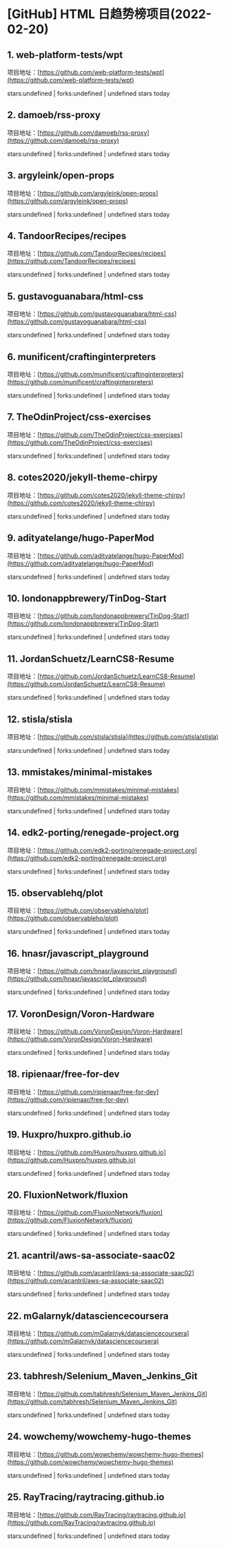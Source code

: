# [GitHub] HTML 日趋势榜项目(2022-02-20)

## 1. web-platform-tests/wpt 

项目地址：[https://github.com/web-platform-tests/wpt](https://github.com/web-platform-tests/wpt)

stars:undefined | forks:undefined | undefined stars today 



## 2. damoeb/rss-proxy 

项目地址：[https://github.com/damoeb/rss-proxy](https://github.com/damoeb/rss-proxy)

stars:undefined | forks:undefined | undefined stars today 



## 3. argyleink/open-props 

项目地址：[https://github.com/argyleink/open-props](https://github.com/argyleink/open-props)

stars:undefined | forks:undefined | undefined stars today 



## 4. TandoorRecipes/recipes 

项目地址：[https://github.com/TandoorRecipes/recipes](https://github.com/TandoorRecipes/recipes)

stars:undefined | forks:undefined | undefined stars today 



## 5. gustavoguanabara/html-css 

项目地址：[https://github.com/gustavoguanabara/html-css](https://github.com/gustavoguanabara/html-css)

stars:undefined | forks:undefined | undefined stars today 



## 6. munificent/craftinginterpreters 

项目地址：[https://github.com/munificent/craftinginterpreters](https://github.com/munificent/craftinginterpreters)

stars:undefined | forks:undefined | undefined stars today 



## 7. TheOdinProject/css-exercises 

项目地址：[https://github.com/TheOdinProject/css-exercises](https://github.com/TheOdinProject/css-exercises)

stars:undefined | forks:undefined | undefined stars today 



## 8. cotes2020/jekyll-theme-chirpy 

项目地址：[https://github.com/cotes2020/jekyll-theme-chirpy](https://github.com/cotes2020/jekyll-theme-chirpy)

stars:undefined | forks:undefined | undefined stars today 



## 9. adityatelange/hugo-PaperMod 

项目地址：[https://github.com/adityatelange/hugo-PaperMod](https://github.com/adityatelange/hugo-PaperMod)

stars:undefined | forks:undefined | undefined stars today 



## 10. londonappbrewery/TinDog-Start 

项目地址：[https://github.com/londonappbrewery/TinDog-Start](https://github.com/londonappbrewery/TinDog-Start)

stars:undefined | forks:undefined | undefined stars today 



## 11. JordanSchuetz/LearnCS8-Resume 

项目地址：[https://github.com/JordanSchuetz/LearnCS8-Resume](https://github.com/JordanSchuetz/LearnCS8-Resume)

stars:undefined | forks:undefined | undefined stars today 



## 12. stisla/stisla 

项目地址：[https://github.com/stisla/stisla](https://github.com/stisla/stisla)

stars:undefined | forks:undefined | undefined stars today 



## 13. mmistakes/minimal-mistakes 

项目地址：[https://github.com/mmistakes/minimal-mistakes](https://github.com/mmistakes/minimal-mistakes)

stars:undefined | forks:undefined | undefined stars today 



## 14. edk2-porting/renegade-project.org 

项目地址：[https://github.com/edk2-porting/renegade-project.org](https://github.com/edk2-porting/renegade-project.org)

stars:undefined | forks:undefined | undefined stars today 



## 15. observablehq/plot 

项目地址：[https://github.com/observablehq/plot](https://github.com/observablehq/plot)

stars:undefined | forks:undefined | undefined stars today 



## 16. hnasr/javascript_playground 

项目地址：[https://github.com/hnasr/javascript_playground](https://github.com/hnasr/javascript_playground)

stars:undefined | forks:undefined | undefined stars today 



## 17. VoronDesign/Voron-Hardware 

项目地址：[https://github.com/VoronDesign/Voron-Hardware](https://github.com/VoronDesign/Voron-Hardware)

stars:undefined | forks:undefined | undefined stars today 



## 18. ripienaar/free-for-dev 

项目地址：[https://github.com/ripienaar/free-for-dev](https://github.com/ripienaar/free-for-dev)

stars:undefined | forks:undefined | undefined stars today 



## 19. Huxpro/huxpro.github.io 

项目地址：[https://github.com/Huxpro/huxpro.github.io](https://github.com/Huxpro/huxpro.github.io)

stars:undefined | forks:undefined | undefined stars today 



## 20. FluxionNetwork/fluxion 

项目地址：[https://github.com/FluxionNetwork/fluxion](https://github.com/FluxionNetwork/fluxion)

stars:undefined | forks:undefined | undefined stars today 



## 21. acantril/aws-sa-associate-saac02 

项目地址：[https://github.com/acantril/aws-sa-associate-saac02](https://github.com/acantril/aws-sa-associate-saac02)

stars:undefined | forks:undefined | undefined stars today 



## 22. mGalarnyk/datasciencecoursera 

项目地址：[https://github.com/mGalarnyk/datasciencecoursera](https://github.com/mGalarnyk/datasciencecoursera)

stars:undefined | forks:undefined | undefined stars today 



## 23. tabhresh/Selenium_Maven_Jenkins_Git 

项目地址：[https://github.com/tabhresh/Selenium_Maven_Jenkins_Git](https://github.com/tabhresh/Selenium_Maven_Jenkins_Git)

stars:undefined | forks:undefined | undefined stars today 



## 24. wowchemy/wowchemy-hugo-themes 

项目地址：[https://github.com/wowchemy/wowchemy-hugo-themes](https://github.com/wowchemy/wowchemy-hugo-themes)

stars:undefined | forks:undefined | undefined stars today 



## 25. RayTracing/raytracing.github.io 

项目地址：[https://github.com/RayTracing/raytracing.github.io](https://github.com/RayTracing/raytracing.github.io)

stars:undefined | forks:undefined | undefined stars today 



